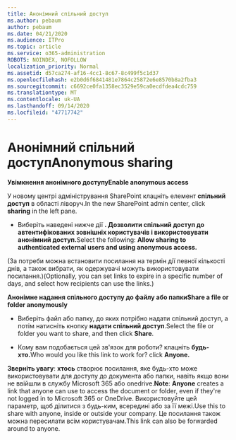 ```yaml
---
title: Анонімний спільний доступ
ms.author: pebaum
author: pebaum
ms.date: 04/21/2020
ms.audience: ITPro
ms.topic: article
ms.service: o365-administration
ROBOTS: NOINDEX, NOFOLLOW
localization_priority: Normal
ms.assetid: d57ca274-af16-4cc1-8c67-8c499f5c1d37
ms.openlocfilehash: e2b0d6f6841481e7864c25872e6e8570b8a2fba3
ms.sourcegitcommit: c6692ce0fa1358ec3529e59ca0ecdfdea4cdc759
ms.translationtype: MT
ms.contentlocale: uk-UA
ms.lasthandoff: 09/14/2020
ms.locfileid: "47717742"
---
```

# <a name="anonymous-sharing"></a><span data-ttu-id="518a7-102">Анонімний спільний доступ</span><span class="sxs-lookup"><span data-stu-id="518a7-102">Anonymous sharing</span></span>

 <span data-ttu-id="518a7-103">**Увімкнення анонімного доступу**</span><span class="sxs-lookup"><span data-stu-id="518a7-103">**Enable anonymous access**</span></span>
  
<span data-ttu-id="518a7-104">У новому центрі адміністрування SharePoint клацніть елемент **спільний доступ** в області ліворуч.</span><span class="sxs-lookup"><span data-stu-id="518a7-104">In the new SharePoint admin center, click **sharing** in the left pane.</span></span> 
  
- <span data-ttu-id="518a7-105">Виберіть наведені нижче дії **. Дозволити спільний доступ до автентифікованих зовнішніх користувачів і використовувати анонімний доступ.**</span><span class="sxs-lookup"><span data-stu-id="518a7-105">Select the following: **Allow sharing to authenticated external users and using anonymous access.**</span></span>
  
<span data-ttu-id="518a7-106">(За потреби можна встановити посилання на термін дії певної кількості днів, а також вибрати, як одержувачі можуть використовувати посилання.)</span><span class="sxs-lookup"><span data-stu-id="518a7-106">(Optionally, you can set links to expire in a specific number of days, and select how recipients can use the links.)</span></span>
    
 <span data-ttu-id="518a7-107">**Анонімне надання спільного доступу до файлу або папки**</span><span class="sxs-lookup"><span data-stu-id="518a7-107">**Share a file or folder anonymously**</span></span>
  
- <span data-ttu-id="518a7-108">Виберіть файл або папку, до яких потрібно надати спільний доступ, а потім натисніть кнопку **надати спільний доступ**.</span><span class="sxs-lookup"><span data-stu-id="518a7-108">Select the file or folder you want to share, and then click **Share**.</span></span> 
    
- <span data-ttu-id="518a7-109">Кому вам подобається цей зв'язок для роботи? клацніть **будь-хто.**</span><span class="sxs-lookup"><span data-stu-id="518a7-109">Who would you like this link to work for? click **Anyone.**</span></span>
  
 <span data-ttu-id="518a7-110">**Зверніть увагу**: **хтось** створює посилання, яке будь-хто може використовувати для доступу до документа або папки, навіть якщо вони не ввійшли в службу Microsoft 365 або onedrive.</span><span class="sxs-lookup"><span data-stu-id="518a7-110">**Note**: **Anyone** creates a link that anyone can use to access the document or folder, even if they're not logged in to Microsoft 365 or OneDrive.</span></span> <span data-ttu-id="518a7-111">Використовуйте цей параметр, щоб ділитися з будь-ким, всередині або за її межі.</span><span class="sxs-lookup"><span data-stu-id="518a7-111">Use this to share with anyone, inside or outside your company.</span></span> <span data-ttu-id="518a7-112">Це посилання також можна пересилати всім користувачам.</span><span class="sxs-lookup"><span data-stu-id="518a7-112">This link can also be forwarded around to anyone.</span></span> 
    

